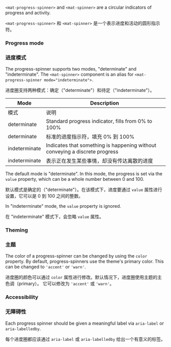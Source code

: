 `<mat-progress-spinner>` and `<mat-spinner>` are a circular indicators of progress and activity.

`<mat-progress-spinner>` 和 `<mat-spinner>` 是一个表示进度和活动的圆形指示符。 

<!-- example(progress-spinner-overview) -->

### Progress mode

### 进度模式

The progress-spinner supports two modes, "determinate" and "indeterminate". 
The `<mat-spinner>` component is an alias for `<mat-progress-spinner mode="indeterminate">`.

进度圈支持两种模式：确定（"determinate"）和待定（"indeterminate"）。

| Mode | Description |
| ---- | ----------- |
| 模式 | 说明 |
| determinate | Standard progress indicator, fills from 0% to 100% |
| determinate | 标准的进度指示符，填充 0% 到 100% |
| indeterminate | Indicates that something is happening without conveying a discrete progress |
| indeterminate | 表示正在发生某些事情，却没有传达离散的进度 |

The default mode is "determinate". In this mode, the progress is set via the `value` property, 
which can be a whole number between 0 and 100.

默认模式是确定的（"determinate"）。在该模式下，进度要通过 `value` 属性进行设置，它可以是 0 到 100 之间的整数。

In "indeterminate" mode, the `value` property is ignored.

在 "indeterminate" 模式下，会忽略 `value` 属性。

### Theming

### 主题

The color of a progress-spinner can be changed by using the `color` property. By default, 
progress-spinners use the theme's primary color. This can be changed to `'accent'` or `'warn'`.

进度圈的颜色可以通过 `color` 属性进行修改。默认情况下，进度圈使用主题的主色调（primary）。
它可以修改为 `'accent'` 或 `'warn'`。

### Accessibility

### 无障碍性

Each progress spinner should be given a meaningful label via `aria-label` or `aria-labelledby`.

每个进度圈都应该通过 `aria-label` 或 `aria-labelledby` 给出一个有意义的标签。

